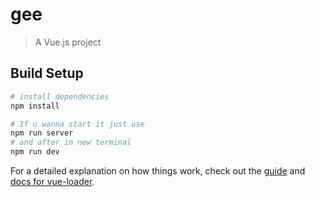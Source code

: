 # gee

> A Vue.js project

## Build Setup

``` bash
# install dependencies
npm install

# If u wanna start it just use
npm run server
# and after in new terminal
npm run dev

```

For a detailed explanation on how things work, check out the [guide](http://vuejs-templates.github.io/webpack/) and [docs for vue-loader](http://vuejs.github.io/vue-loader).
